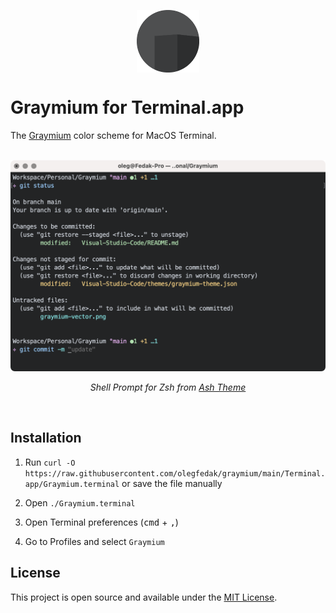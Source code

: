 <p align="center">
 <img width="100px" height="100px" src="../assets/graymium-vector.png" align="center" alt="Icon" />
</p>

# Graymium for Terminal.app

The [Graymium](https://github.com/olegfedak/graymium) color scheme for MacOS Terminal.

<div align="center">
   <br>
   <img src="./screenshot.png" alt="Graymium for MacOS Terminal" width="740" />
   <br>
   <p><i>Shell Prompt for Zsh from <a href="https://github.com/olegfedak/ash">Ash Theme</a></i></p>
   <br>
</div>

## Installation

1. Run `curl -O https://raw.githubusercontent.com/olegfedak/graymium/main/Terminal.app/Graymium.terminal` or save the file manually

2. Open
`./Graymium.terminal`

3. Open Terminal preferences (<kbd>cmd</kbd> + <kbd>,</kbd>)

4. Go to Profiles and select `Graymium`


## License

This project is open source and available under the [MIT License](../LICENSE).
